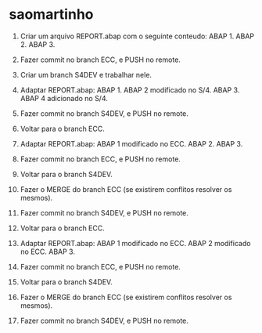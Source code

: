 # saomartinho

1. Criar um arquivo REPORT.abap com o seguinte conteudo:
   ABAP 1.
   ABAP 2.
   ABAP 3.

2. Fazer commit no branch ECC, e PUSH no remote.

3. Criar um branch S4DEV e trabalhar nele.

4. Adaptar REPORT.abap:
   ABAP 1.
   ABAP 2 modificado no S/4.
   ABAP 3.
   ABAP 4 adicionado no S/4.

5. Fazer commit no branch S4DEV, e PUSH no remote.

6. Voltar para o branch ECC.

7. Adaptar REPORT.abap:
   ABAP 1 modificado no ECC.
   ABAP 2.
   ABAP 3.

8. Fazer commit no branch ECC, e PUSH no remote.

9. Voltar para o branch S4DEV.

10. Fazer o MERGE do branch ECC (se existirem conflitos resolver os mesmos).

11. Fazer commit no branch S4DEV, e PUSH no remote.

12. Voltar para o branch ECC.

13. Adaptar REPORT.abap:
    ABAP 1 modificado no ECC.
    ABAP 2 modificado no ECC.
    ABAP 3.

14. Fazer commit no branch ECC, e PUSH no remote.

15. Voltar para o branch S4DEV.

16. Fazer o MERGE do branch ECC (se existirem conflitos resolver os mesmos).

17. Fazer commit no branch S4DEV, e PUSH no remote.
